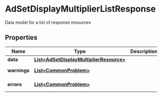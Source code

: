 

# AdSetDisplayMultiplierListResponse

Data model for a list of response resources

## Properties

| Name | Type | Description | Notes |
|------------ | ------------- | ------------- | -------------|
|**data** | [**List&lt;AdSetDisplayMultiplierResource&gt;**](AdSetDisplayMultiplierResource.md) |  |  [optional] |
|**warnings** | [**List&lt;CommonProblem&gt;**](CommonProblem.md) |  |  [optional] [readonly] |
|**errors** | [**List&lt;CommonProblem&gt;**](CommonProblem.md) |  |  [optional] [readonly] |



